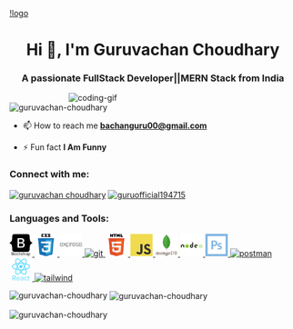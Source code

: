 [!logo](https://www.bing.com/images/search?view=detailV2&ccid=%2bnZaDmOb&id=9B3560E2D90CC0E6DE5C8921C6D08BEDA19C14C6&thid=OIP.-nZaDmOblgfLQ6rfINLslQHaE8&mediaurl=https%3a%2f%2fwallpapertag.com%2fwallpaper%2fmiddle%2f1%2f6%2ff%2f405872-vertical-coding-wallpaper-1920x1200-1080p.jpg&exph=550&expw=825&q=+coding+images+with+dark+bg+3d&simid=608013382209328293&FORM=IRPRST&ck=3A8FE9AC2DD74F7D30E01602A7E43D74&selectedIndex=116)
<h1 align="center">Hi 👋, I'm Guruvachan Choudhary</h1>
<h3 align="center">A passionate FullStack Developer||MERN Stack from India</h3>

<img src="https://th.bing.com/th/id/OIP.hQR3_tCL_phZgIK80wnOcAHaFj?w=268&h=201&c=7&r=0&o=5&dpr=1.3&pid=1.7" align="right" width="400" alt="coding-gif">

<p align="left"> <img src="https://komarev.com/ghpvc/?username=guruvachan-choudhary&label=Profile%20views&color=0e75b6&style=flat" alt="guruvachan-choudhary" /> </p>

- 📫 How to reach me **bachanguru00@gmail.com**

- ⚡ Fun fact **I Am Funny**

<h3 align="left">Connect with me:</h3>
<p align="left">
<a href="https://linkedin.com/in/guruvachan choudhary" target="blank"><img align="center" src="https://raw.githubusercontent.com/rahuldkjain/github-profile-readme-generator/master/src/images/icons/Social/linked-in-alt.svg" alt="guruvachan choudhary" height="30" width="40" /></a>
<a href="https://instagram.com/guruofficial194715" target="blank"><img align="center" src="https://raw.githubusercontent.com/rahuldkjain/github-profile-readme-generator/master/src/images/icons/Social/instagram.svg" alt="guruofficial194715" height="30" width="40" /></a>
</p>

<h3 align="left">Languages and Tools:</h3>
<p align="left"> <a href="https://getbootstrap.com" target="_blank" rel="noreferrer"> <img src="https://raw.githubusercontent.com/devicons/devicon/master/icons/bootstrap/bootstrap-plain-wordmark.svg" alt="bootstrap" width="40" height="40"/> </a> <a href="https://www.w3schools.com/css/" target="_blank" rel="noreferrer"> <img src="https://raw.githubusercontent.com/devicons/devicon/master/icons/css3/css3-original-wordmark.svg" alt="css3" width="40" height="40"/> </a> <a href="https://expressjs.com" target="_blank" rel="noreferrer"> <img src="https://raw.githubusercontent.com/devicons/devicon/master/icons/express/express-original-wordmark.svg" alt="express" width="40" height="40"/> </a> <a href="https://git-scm.com/" target="_blank" rel="noreferrer"> <img src="https://www.vectorlogo.zone/logos/git-scm/git-scm-icon.svg" alt="git" width="40" height="40"/> </a> <a href="https://www.w3.org/html/" target="_blank" rel="noreferrer"> <img src="https://raw.githubusercontent.com/devicons/devicon/master/icons/html5/html5-original-wordmark.svg" alt="html5" width="40" height="40"/> </a> <a href="https://developer.mozilla.org/en-US/docs/Web/JavaScript" target="_blank" rel="noreferrer"> <img src="https://raw.githubusercontent.com/devicons/devicon/master/icons/javascript/javascript-original.svg" alt="javascript" width="40" height="40"/> </a> <a href="https://www.mongodb.com/" target="_blank" rel="noreferrer"> <img src="https://raw.githubusercontent.com/devicons/devicon/master/icons/mongodb/mongodb-original-wordmark.svg" alt="mongodb" width="40" height="40"/> </a> <a href="https://nodejs.org" target="_blank" rel="noreferrer"> <img src="https://raw.githubusercontent.com/devicons/devicon/master/icons/nodejs/nodejs-original-wordmark.svg" alt="nodejs" width="40" height="40"/> </a> <a href="https://www.photoshop.com/en" target="_blank" rel="noreferrer"> <img src="https://raw.githubusercontent.com/devicons/devicon/master/icons/photoshop/photoshop-line.svg" alt="photoshop" width="40" height="40"/> </a> <a href="https://postman.com" target="_blank" rel="noreferrer"> <img src="https://www.vectorlogo.zone/logos/getpostman/getpostman-icon.svg" alt="postman" width="40" height="40"/> </a> <a href="https://reactjs.org/" target="_blank" rel="noreferrer"> <img src="https://raw.githubusercontent.com/devicons/devicon/master/icons/react/react-original-wordmark.svg" alt="react" width="40" height="40"/> </a> <a href="https://tailwindcss.com/" target="_blank" rel="noreferrer"> <img src="https://www.vectorlogo.zone/logos/tailwindcss/tailwindcss-icon.svg" alt="tailwind" width="40" height="40"/> </a> </p>

<p><img align="left" src="https://github-readme-stats.vercel.app/api/top-langs?username=guruvachan-choudhary&show_icons=true&locale=en&layout=compact" alt="guruvachan-choudhary" /></p>

<p>&nbsp;<img align="center" src="https://github-readme-stats.vercel.app/api?username=guruvachan-choudhary&show_icons=true&locale=en" alt="guruvachan-choudhary" /></p>

<p><img align="center" src="https://github-readme-streak-stats.herokuapp.com/?user=guruvachan-choudhary&" alt="guruvachan-choudhary" /></p>
